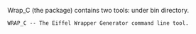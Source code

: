  Wrap_C (the package) contains two tools: under bin directory.

    WRAP_C -- The Eiffel Wrapper Generator command line tool.
  
